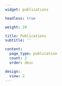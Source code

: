 ```yaml
---
widget: publications

headless: true

weight: 20

title: Publications
subtitle: ''

content: 
  page_type: publication
  count: 2
  order: desc

design:
  view: 2
---
```

